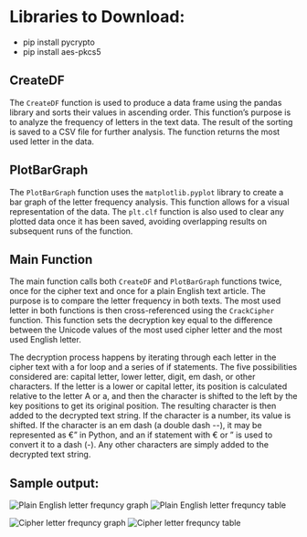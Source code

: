 # Libraries to Download:
- pip install pycrypto
- pip install aes-pkcs5

## CreateDF
The `CreateDF` function is used to produce a data frame using the pandas library 
and sorts their values in ascending order. This function’s purpose is to analyze 
the frequency of letters in the text data. The result of the sorting is saved to a 
CSV file for further analysis. The function returns the most used letter in the data.

## PlotBarGraph
The `PlotBarGraph` function uses the `matplotlib.pyplot` library to create a bar 
graph of the letter frequency analysis. This function allows for a visual representation 
of the data. The `plt.clf` function is also used to clear any plotted data once it has 
been saved, avoiding overlapping results on subsequent runs of the function. 

## Main Function
The main function calls both `CreateDF` and `PlotBarGraph` functions twice, once for 
the cipher text and once for a plain English text article. The purpose is to compare 
the letter frequency in both texts. The most used letter in both functions is then 
cross-referenced using the `CrackCipher` function. This function sets the decryption 
key equal to the difference between the Unicode values of the most used cipher letter 
and the most used English letter. 

The decryption process happens by iterating through each letter in the cipher text with 
a for loop and a series of if statements. The five possibilities considered are: capital 
letter, lower letter, digit, em dash, or other characters. If the letter is a lower or 
capital letter, its position is calculated relative to the letter A or a, and then the 
character is shifted to the left by the key positions to get its original position. The 
resulting character is then added to the decrypted text string. If the character is a 
number, its value is shifted. If the character is an em dash (a double dash --), it may 
be represented as €” in Python, and an if statement with € or ” is used to convert it 
to a dash (-). Any other characters are simply added to the decrypted text string.


## Sample output:


![Plain English letter frequncy graph](https://github.com/omarhameed/EncryptionMethods/blob/main/Cipher%20Decrypter/SampleOutput/Picture1.png?raw=true)
![Plain English letter frequncy table](https://github.com/omarhameed/EncryptionMethods/blob/main/Cipher%20Decrypter/SampleOutput/Picture2.png)


![Cipher letter frequncy graph](https://github.com/omarhameed/EncryptionMethods/blob/main/Cipher%20Decrypter/SampleOutput/Picture3.png)
![Cipher letter frequncy table](https://github.com/omarhameed/EncryptionMethods/blob/main/Cipher%20Decrypter/SampleOutput/Picture4.png)
